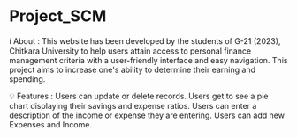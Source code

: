 # Project_SCM

ℹ️ About :
This website has been developed by the students of G-21 (2023), Chitkara University to help users attain access to personal finance management criteria with a user-friendly interface and easy navigation.
This project aims to increase one's ability to determine their earning and spending.

💡 Features :
Users can update or delete records.
Users get to see a pie chart displaying their savings and expense ratios.
Users can enter a description of the income or expense they are entering.
Users can add new Expenses and Income.